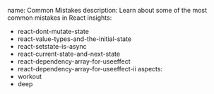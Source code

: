 name: Common Mistakes
description: Learn about some of the most common mistakes in React
insights:
  - react-dont-mutate-state
  - react-value-types-and-the-initial-state
  - react-setstate-is-async
  - react-current-state-and-next-state
  - react-dependency-array-for-useeffect
  - react-dependency-array-for-useeffect-ii
aspects:
  - workout
  - deep
 
